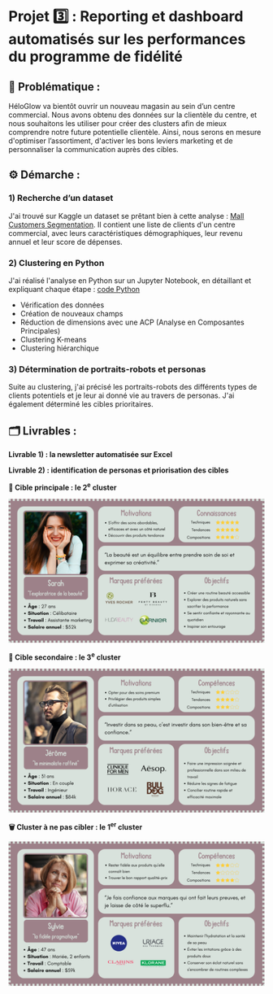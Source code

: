 # Projet 3️⃣ : Reporting et dashboard automatisés sur les performances du programme de fidélité

## 🧩 Problématique :

HéloGlow va bientôt ouvrir un nouveau magasin au sein d’un centre commercial. Nous avons obtenu des données sur la clientèle du centre, et nous souhaitons les utiliser pour créer des clusters afin de mieux comprendre notre future potentielle clientèle. Ainsi, nous serons en mesure d'optimiser l’assortiment, d'activer les bons leviers marketing et de personnaliser la communication auprès des cibles.

## ⚙️ Démarche :

### 1) Recherche d’un dataset

J'ai trouvé sur Kaggle un dataset se prêtant bien à cette analyse : [Mall Customers Segmentation](https://www.kaggle.com/datasets/abdallahwagih/mall-customers-segmentation). Il contient une liste de clients d'un centre commercial, avec leurs caractéristiques démographiques, leur revenu annuel et leur score de dépenses.

### 2) Clustering en Python

J'ai réalisé l'analyse en Python sur un Jupyter Notebook, en détaillant et expliquant chaque étape : [code Python](https://github.com/HeloGlow/Portfolio_fr/blob/main/Projet_3/HeloGlow_clustering_clients.ipynb)
- Vérification des données
- Création de nouveaux champs
- Réduction de dimensions avec une ACP (Analyse en Composantes Principales)
- Clustering K-means
- Clustering hiérarchique

### 3) Détermination de portraits-robots et personas

Suite au clustering, j'ai précisé les portraits-robots des différents types de clients potentiels et je leur ai donné vie au travers de personas. J'ai également déterminé les cibles prioritaires.

## 🗂️ Livrables :

**Livrable 1) : la newsletter automatisée sur Excel**

**Livrable 2) : identification de personas et priorisation des cibles**

**🎯 Cible principale : le 2<sup>e</sup> cluster**

<img src="https://github.com/HeloGlow/Portfolio_fr/blob/main/Projet_3/Personas/Persona%202e%20cluster.png?raw=true" width="600">

**🥈 Cible secondaire : le 3<sup>e</sup> cluster**

<img src="https://github.com/HeloGlow/Portfolio_fr/blob/main/Projet_3/Personas/Persona%203e%20cluster.png?raw=true" width="600">

**🗑️ Cluster à ne pas cibler : le 1<sup>er</sup> cluster**

<img src="https://github.com/HeloGlow/Portfolio_fr/blob/main/Projet_3/Personas/Persona%201er%20cluster.png?raw=true" width="600">
